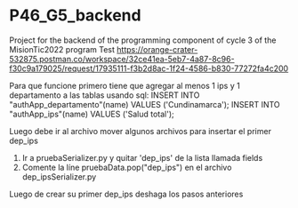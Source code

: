 # P46_G5_backend
Project for the backend of the programming component of cycle 3 of the MisionTic2022 program
Test https://orange-crater-532875.postman.co/workspace/32ce41ea-5eb7-4a87-8c96-f30c9a179025/request/17935111-f3b2d8ac-1f24-4586-b830-77272fa4c200


Para que funcione primero tiene que agregar al menos 1 ips y 1 departamento a las tablas usando
sql:
INSERT INTO "authApp_departamento"(name) VALUES ('Cundinamarca');
INSERT INTO "authApp_ips"(name) VALUES ('Salud total');

Luego debe ir al archivo mover algunos archivos para insertar el primer dep_ips
1. Ir a pruebaSerializer.py y quitar 'dep_ips' de la lista llamada fields
2. Comente la líne pruebaData.pop("dep_ips") en el archivo dep_ipsSerializer.py

Luego de crear su primer dep_ips deshaga los pasos anteriores